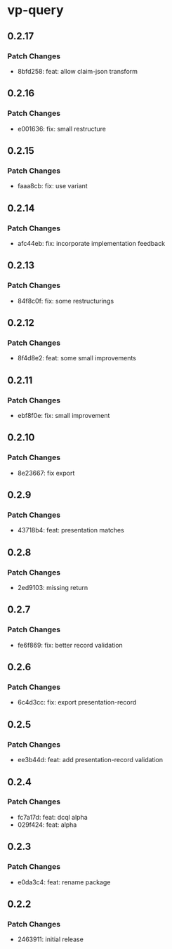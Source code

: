 # vp-query

## 0.2.17

### Patch Changes

- 8bfd258: feat: allow claim-json transform

## 0.2.16

### Patch Changes

- e001636: fix: small restructure

## 0.2.15

### Patch Changes

- faaa8cb: fix: use variant

## 0.2.14

### Patch Changes

- afc44eb: fix: incorporate implementation feedback

## 0.2.13

### Patch Changes

- 84f8c0f: fix: some restructurings

## 0.2.12

### Patch Changes

- 8f4d8e2: feat: some small improvements

## 0.2.11

### Patch Changes

- ebf8f0e: fix: small improvement

## 0.2.10

### Patch Changes

- 8e23667: fix export

## 0.2.9

### Patch Changes

- 43718b4: feat: presentation matches

## 0.2.8

### Patch Changes

- 2ed9103: missing return

## 0.2.7

### Patch Changes

- fe6f869: fix: better record validation

## 0.2.6

### Patch Changes

- 6c4d3cc: fix: export presentation-record

## 0.2.5

### Patch Changes

- ee3b44d: feat: add presentation-record validation

## 0.2.4

### Patch Changes

- fc7a17d: feat: dcql alpha
- 029f424: feat: alpha

## 0.2.3

### Patch Changes

- e0da3c4: feat: rename package

## 0.2.2

### Patch Changes

- 2463911: initial release
